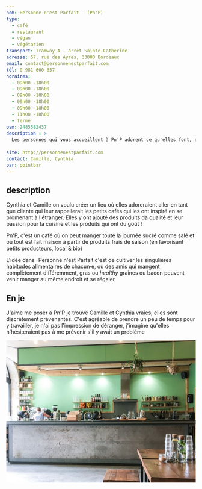 ```yaml
---
nom: Personne n'est Parfait - (Pn'P)
type: 
  - café
  - restaurant
  - végan
  - végétarien
transport: Tramway A - arrêt Sainte-Catherine
adresse: 57, rue des Ayres, 33000 Bordeaux
email: contact@personnenestparfait.com
tél: 0 981 600 657
horaires:
  - 09h00 -18h00
  - 09h00 -18h00
  - 09h00 -18h00
  - 09h00 -18h00
  - 09h00 -18h00
  - 11h00 -18h00
  - fermé
osm: 2485582437
description : >
  Les personnes qui vous accueillent à Pn'P adorent ce qu'elles font, elles travaillent avec des artisans enthousiastes qui aiment les produits de qualité

site: http://personnenestparfait.com
contact: Camille, Cynthia
par: pointbar
---
```


## description

Cynthia et Camille on voulu créer un lieu où elles adoreraient aller en tant que cliente qui leur rappellerait les petits cafés qui les ont inspiré en se promenant à l'étranger. Elles y ont ajouté des produits da qualité et leur passion pour la cuisine et les produits qui ont du goût !  
  
Pn'P, c'est un café où on peut manger toute la journée sucré comme salé et où tout est fait maison à partir de produits frais de saison (en favorisant petits producteurs, local & bio)  

L'idée dans -Personne n'est Parfait c'est de cultiver les singulières habitudes alimentaires de chacun·e, où des amis qui mangent complètement différemment, gras ou _healthy_ graines ou bacon peuvent venir manger au même endroit et se régaler
  
## En je

J'aime me poser à Pn'P je trouve Camille et Cynthia vraies, elles sont discrètement prévenantes. C'est agréable de prendre un peu de temps pour y travailler, je n'ai pas l'impression de déranger, j'imagine qu'elles n'hésiteraient pas à me prévenir s'il y avait un problème

![Personne N'est Parfait](./media/personne-n-est-parfait.jpg)
